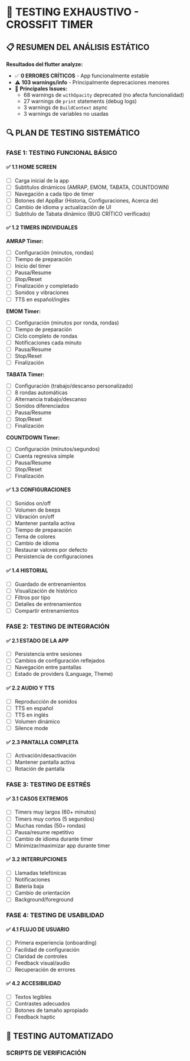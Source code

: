 # 🧪 TESTING EXHAUSTIVO - CROSSFIT TIMER

## 📋 RESUMEN DEL ANÁLISIS ESTÁTICO

**Resultados del flutter analyze:**
- ✅ **0 ERRORES CRÍTICOS** - App funcionalmente estable
- ⚠️ **103 warnings/info** - Principalmente deprecaciones menores
- 🔧 **Principales Issues:**
  - 68 warnings de `withOpacity` deprecated (no afecta funcionalidad)
  - 27 warnings de `print` statements (debug logs)
  - 3 warnings de `BuildContext` async
  - 3 warnings de variables no usadas

## 🔍 PLAN DE TESTING SISTEMÁTICO

### **FASE 1: TESTING FUNCIONAL BÁSICO**

#### ✅ **1.1 HOME SCREEN**
- [ ] Carga inicial de la app
- [ ] Subtítulos dinámicos (AMRAP, EMOM, TABATA, COUNTDOWN)
- [ ] Navegación a cada tipo de timer
- [ ] Botones del AppBar (Historia, Configuraciones, Acerca de)
- [ ] Cambio de idioma y actualización de UI
- [ ] Subtítulo de Tabata dinámico (BUG CRÍTICO verificado)

#### ✅ **1.2 TIMERS INDIVIDUALES**

**AMRAP Timer:**
- [ ] Configuración (minutos, rondas)
- [ ] Tiempo de preparación
- [ ] Inicio del timer
- [ ] Pausa/Resume
- [ ] Stop/Reset
- [ ] Finalización y completado
- [ ] Sonidos y vibraciones
- [ ] TTS en español/inglés

**EMOM Timer:**
- [ ] Configuración (minutos por ronda, rondas)
- [ ] Tiempo de preparación
- [ ] Ciclo completo de rondas
- [ ] Notificaciones cada minuto
- [ ] Pausa/Resume
- [ ] Stop/Reset
- [ ] Finalización

**TABATA Timer:**
- [ ] Configuración (trabajo/descanso personalizado)
- [ ] 8 rondas automáticas
- [ ] Alternancia trabajo/descanso
- [ ] Sonidos diferenciados
- [ ] Pausa/Resume
- [ ] Stop/Reset
- [ ] Finalización

**COUNTDOWN Timer:**
- [ ] Configuración (minutos/segundos)
- [ ] Cuenta regresiva simple
- [ ] Pausa/Resume
- [ ] Stop/Reset
- [ ] Finalización

#### ✅ **1.3 CONFIGURACIONES**
- [ ] Sonidos on/off
- [ ] Volumen de beeps
- [ ] Vibración on/off
- [ ] Mantener pantalla activa
- [ ] Tiempo de preparación
- [ ] Tema de colores
- [ ] Cambio de idioma
- [ ] Restaurar valores por defecto
- [ ] Persistencia de configuraciones

#### ✅ **1.4 HISTORIAL**
- [ ] Guardado de entrenamientos
- [ ] Visualización de histórico
- [ ] Filtros por tipo
- [ ] Detalles de entrenamientos
- [ ] Compartir entrenamientos

### **FASE 2: TESTING DE INTEGRACIÓN**

#### ✅ **2.1 ESTADO DE LA APP**
- [ ] Persistencia entre sesiones
- [ ] Cambios de configuración reflejados
- [ ] Navegación entre pantallas
- [ ] Estado de providers (Language, Theme)

#### ✅ **2.2 AUDIO Y TTS**
- [ ] Reproducción de sonidos
- [ ] TTS en español
- [ ] TTS en inglés
- [ ] Volumen dinámico
- [ ] Silence mode

#### ✅ **2.3 PANTALLA COMPLETA**
- [ ] Activación/desactivación
- [ ] Mantener pantalla activa
- [ ] Rotación de pantalla

### **FASE 3: TESTING DE ESTRÉS**

#### ✅ **3.1 CASOS EXTREMOS**
- [ ] Timers muy largos (60+ minutos)
- [ ] Timers muy cortos (5 segundos)
- [ ] Muchas rondas (50+ rondas)
- [ ] Pausa/resume repetitivo
- [ ] Cambio de idioma durante timer
- [ ] Minimizar/maximizar app durante timer

#### ✅ **3.2 INTERRUPCIONES**
- [ ] Llamadas telefónicas
- [ ] Notificaciones
- [ ] Batería baja
- [ ] Cambio de orientación
- [ ] Background/foreground

### **FASE 4: TESTING DE USABILIDAD**

#### ✅ **4.1 FLUJO DE USUARIO**
- [ ] Primera experiencia (onboarding)
- [ ] Facilidad de configuración
- [ ] Claridad de controles
- [ ] Feedback visual/audio
- [ ] Recuperación de errores

#### ✅ **4.2 ACCESIBILIDAD**
- [ ] Textos legibles
- [ ] Contrastes adecuados
- [ ] Botones de tamaño apropiado
- [ ] Feedback haptic

## 🤖 TESTING AUTOMATIZADO

### **SCRIPTS DE VERIFICACIÓN**
